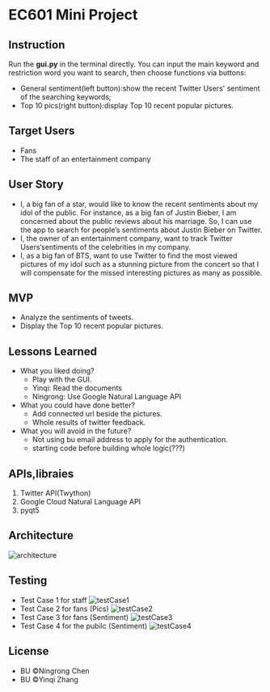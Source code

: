 # EC601 Mini Project

## Instruction
Run the <strong>gui.py</strong> in the terminal directly. You can input the main keyword and restriction word you want to search, then choose functions via buttons:
* General sentiment(left button):show the recent Twitter Users' sentiment of the searching keywords;
* Top 10 pics(right button):display Top 10 recent popular pictures.

## Target Users
* Fans
* The staff of an entertainment company

## User Story
* I, a big fan of a star, would like to know the recent sentiments about my idol of the public. For instance, as a big fan of Justin Bieber, I am concerned about the public reviews about his marriage. So, I can use the app to search for people’s sentiments about Justin Bieber on Twitter.
* I, the owner of an entertainment company, want to track Twitter Users‘sentiments of the celebrities in my company.
* I, as a big fan of BTS, want to use Twitter to find the most viewed pictures of my idol such as a stunning picture from the concert so that I will compensate for the missed interesting pictures as many as possible.

## MVP
* Analyze the sentiments of tweets.
* Display the Top 10 recent popular pictures.

## Lessons Learned
* What you liked doing?
  * Play with the GUI.
  * Yinqi: Read the documents
  * Ningrong: Use Google Natural Language API
* What you could have done better?
  * Add connected url beside the pictures.
  * Whole results of twitter feedback.
* What you will avoid in the future?
  * Not using bu email address to apply for the authentication.
  * starting code before building whole logic(???)

## APIs,libraies
1. Twitter API(Twython)
2. Google Cloud Natural Language API
3. pyqt5

## Architecture
![architecture](https://user-images.githubusercontent.com/9766409/65824294-6d36de80-e234-11e9-8999-b98ea747e0c3.png)

## Testing
* Test Case 1 for staff
![testCase1](https://user-images.githubusercontent.com/9766409/65824879-f56db180-e23d-11e9-8511-32e39db20d13.png)
* Test Case 2 for fans (Pics)
![testCase2](https://user-images.githubusercontent.com/9766409/65824887-12a28000-e23e-11e9-9471-7c25d3ee38d1.png)
* Test Case 3 for fans (Sentiment)
![testCase3](https://user-images.githubusercontent.com/9766409/65824900-4087c480-e23e-11e9-9ca8-8e4523fe4839.png)
* Test Case 4 for the pubilc (Sentiment)
![testCase4](https://user-images.githubusercontent.com/9766409/65824904-51d0d100-e23e-11e9-8980-ba70d77ee1a2.png)

## License
* BU ©Ningrong Chen
* BU ©Yinqi Zhang
